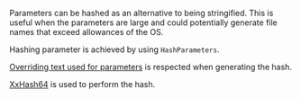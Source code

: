 Parameters can be hashed as an alternative to being stringified. This is useful when the parameters are large and could potentially generate file names that exceed allowances of the OS.

Hashing parameter is achieved by using `HashParameters`.

[Overriding text used for parameters](#overriding-text-used-for-parameters) is respected when generating the hash.

[XxHash64](https://learn.microsoft.com/en-us/dotnet/api/system.io.hashing.xxhash64) is used to perform the hash.